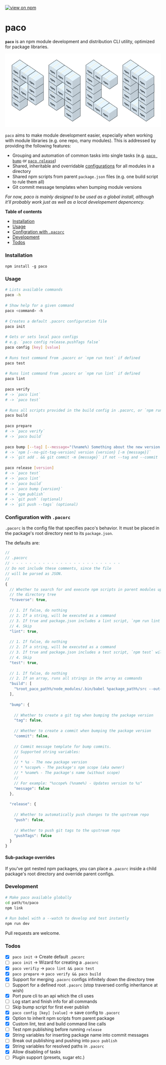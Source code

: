 [![view on npm](http://img.shields.io/npm/v/paco.svg)](https://www.npmjs.org/package/paco)

# paco

**`paco`** is an npm module development and distribution CLI utility, optimized for package libraries.

![paco](docs/paco-boxes.png)

`paco` aims to make module development easier, especially when working with module libraries (e.g. one repo, many modules). This is addressed by providing the following features:

* Grouping and automation of common tasks into single tasks (e.g. [`paco bump`](#usage) or [`paco release`](#usage))
* Shared, inheritable and overridable [configurations](#pacorc) for all modules in a directory
* Shared npm scripts from parent `package.json` files (e.g. one build script to rule them all)
* Git commit message templates when bumping module versions

*For now, paco is mainly designed to be used as a global install, although it'll probably work just as well as a local developement depencency.*

**Table of contents**

* [Installation](#installation)
* [Usage](#usage)
* [Configration with `.pacorc`](#pacorc)
* [Development](#development)
* [Todos](#todos)

<a name="installation"></a>
### Installation

`npm install -g paco`

<a name="usage"></a>
### Usage

```bash
# Lists available commands
paco -h

# Show help for a given command
paco <command> -h

# Creates a default .pacorc configuration file
paco init

# Gets or sets local paco configs
# e.g. `paco config release.pushTags false`
paco config [key] [value]

# Runs test command from .pacorc or `npm run test` if defined
paco test

# Runs lint command from .pacorc or `npm run lint` if defined
paco lint

paco verify
# -> `paco lint`
# -> `paco test`

# Runs all scripts provided in the build config in .pacorc, or `npm run build` if defined
paco build

paco prepare
# -> `paco verify`
# -> `paco build`

paco bump [--tag] [--message="(%name%) Something about the new version: %s"] [--commit] [version]
# -> `npm [--no-git-tag-version] version {version} [-m {message}]`
# -> `git add . && git commit -m {message}` if not --tag and --commit

paco release [version]
# -> `paco test`
# -> `paco lint`
# -> `paco build`
# -> `paco bump {version}`
# -> `npm publish`
# -> `git push` (optional)
# -> `git push --tags` (optional)
```

<a name="pacorc"></a>
### Configuration with `.pacorc`

`.pacorc` is the config file that specifies paco's behavior. It must be placed in the package's root directory next to its `package.json`.

The defaults are:

```js
//
// .pacorc
// - - - - - - - - - - - - - - - - - - - - - - - - -
// Do not include these comments, since the file
// will be parsed as JSON.
//
{
  // Whether to search for and execute npm scripts in parent modules up
  // the directory tree
  "traverse": true,

  // 1. If false, do nothing
  // 2. If a string, will be executed as a command
  // 3. If true and package.json includes a lint script, `npm run lint` will be executed
  // 4. Skip
  "lint": true,

  // 1. If false, do nothing
  // 2. If a string, will be executed as a command
  // 3. If true and package.json includes a test script, `npm test` will be executed
  // 4. Skip
  "test": true,

  // 1. If false, do nothing
  // 2. If an array, runs all strings in the array as commands
  "build": [
    "%root_paco_path%/node_modules/.bin/babel %package_path%/src --out-dir %package_path%/dist"
  ],

  "bump": {

    // Whether to create a git tag when bumping the package version
    "tag": false,

    // Whether to create a commit when bumping the package version
    "commit": false,

    // Commit message template for bump commits.
    // Supported string variables:
    //
    // * %s - The new package version
    // * %scope% - The package's npm scope (aka owner)
    // * %name% - The package's name (without scope)
    //
    // For example: "%scope% (%name%) - Updates version to %s"
    "message": false
  },

  "release": {

    // Whether to automatically push changes to the upstream repo
    "push": false,

    // Whether to push git tags to the upstream repo
    "pushTags": false
  }
}
```

#### Sub-package overrides

If you've got nested npm packages, you can place a `.pacorc` inside a child package's root directory and override parent configs.

<a name="development"></a>
### Development

```bash
# Make paco available globally
cd path/to/paco
npm link

# Run babel with a --watch to develop and test instantly
npm run dev
```

Pull requests are welcome.

<a name="todos"></a>
### Todos

* [x] `paco init` -> Create default `.pacorc`
* [ ] `paco init` -> Wizard for creating a `.pacorc`
* [x] `paco verifiy` -> `paco lint && paco test`
* [x] `paco prepare` -> `paco verify && paco build`
* [x] Support for merging `.pacorc` configs infinitely down the directory tree
* [ ] Support for a defined root `.pacorc` (stop traversed config inheritance at wish)
* [x] Port pure cli to an api which the cli uses
* [ ] Log start and finish info for all commands
* [ ] Skip bump script for first ever publish
* [x] `paco config [key] [value]` -> save config to `.pacorc`
* [x] Option to inherit npm scripts from parent package
* [x] Custom lint, test and build command line calls
* [ ] Test npm publishing before running `release`
* [x] String variables for inserting package name into commit messages
* [ ] Break out publishing and pushing into `paco publish`
* [x] String variables for resolved paths in `.pacorc`
* [x] Allow disabling of tasks
* [ ] Plugin support (presets, sugar etc.)
